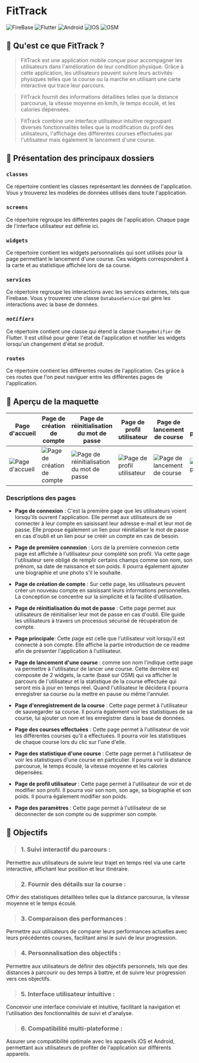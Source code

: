 # FitTrack

![FireBase](https://img.shields.io/badge/firebase-ffca28?style=for-the-badge&logo=firebase&logoColor=black)
![Flutter](https://img.shields.io/badge/Flutter-02569B?style=for-the-badge&logo=flutter&logoColor=white)
![Android](https://img.shields.io/badge/Android-3DDC84?style=for-the-badge&logo=android&logoColor=white)
![IOS](https://img.shields.io/badge/iOS-000000?style=for-the-badge&logo=ios&logoColor=white)
![OSM](https://img.shields.io/badge/OpenStreetMap-7EBC6F?style=for-the-badge&logo=OpenStreetMap&logoColor=white)


## 🏃 Qu'est ce que FitTrack ? 

>FitTrack est une application mobile conçue pour accompagner les utilisateurs dans l'amélioration de leur condition physique. Grâce à cette application, les utilisateurs peuvent suivre leurs activités physiques telles que la course ou la marche en utilisant une carte interactive qui trace leur parcours.


>FitTrack fournit des informations détaillées telles que la distance parcourue, la vitesse moyenne en km/h, le temps écoulé, et les calories dépensées.

>FitTrack combine une interface utilisateur intuitive regroupant diverses fonctionnalités telles que la modification du profil des utilisateurs, l'affichage des différentes courses effectuées par l'utilisateur mais également le lancement d'une course.

## 📁 Présentation des principaux dossiers

### **`classes`**
Ce répertoire contient les classes représentant les données de l'application. Vous y trouverez les modèles de données utilisés dans toute l'application.

### **`screens`**
Ce répertoire regroupe les différentes pages de l'application. Chaque page de l'interface utilisateur est définie ici.

### **`widgets`**
Ce répertoire contient les widgets personnalisés qui sont utilisés pour la page permettant le lancement d'une course. Ces widgets correspondent à la carte et au statistique affichée lors de sa course.

### **`services`**
Ce répertoire regroupe les interactions avec les services externes, tels que Firebase. Vous y trouverez une classe `DatabaseService` qui gère les interactions avec la base de données.

### ***`notifiers`***
Ce répertoire contient une classe qui étend la classe `ChangeNotifier` de Flutter. Il est utilisé pour gérer l'état de l'application et notifier les widgets lorsqu'un changement d'état se produit.

### **`routes`**
Ce répertoire contient les différentes routes de l'application. Ces grâce à ces routes que l'on peut naviguer entre les différentes pages de l'application.

## 📱 Aperçu de la maquette
| Page d'accueil | Page de création de compte | Page de réinitialisation du mot de passe | Page de profil utilisateur | Page de lancement de course | Page des paramètres
|---|---|---|---|---|---|
| ![Page d'accueil](https://github.com/AdrienHoyoux/myappflutter/assets/100146992/5cafed3f-316b-4e29-800e-5d92421dae4c) | ![Page de création de compte](https://github.com/AdrienHoyoux/myappflutter/assets/100146992/21b2162e-6261-470c-9a7c-2f8c12c84d43) | ![Page de réinitialisation du mot de passe](https://github.com/AdrienHoyoux/myappflutter/assets/100146992/3b5a36d3-658e-4063-ab46-63ef810cdf64) | ![Page de profil utilisateur](https://github.com/AdrienHoyoux/myappflutter/assets/100146992/3cd83b57-a6c1-4b19-80dd-3041fc550269) | ![Page de lancement de course](https://github.com/AdrienHoyoux/myappflutter/assets/100146992/421e113a-6e38-40e2-88c9-726fb44e5884) | ![Page de paramètre](https://github.com/AdrienHoyoux/myappflutter/assets/100146992/b27f005d-d45c-4221-803e-0252dadd4e66)


### Descriptions des pages

- **Page de connexion** : C'est la première page que les utilisateurs voient lorsqu'ils ouvrent l'application. Elle permet aux utilisateurs de se connecter à leur compte en saisissant leur adresse e-mail et leur mot de passe. Elle propose également un lien pour réinitialiser le mot de passe en cas d'oubli et un lien pour se créér un compte en cas de besoin.


- **Page de première connexion** : Lors de la première connexion cette page est affichée à l'utilisateur pour complété son profil. Via cette page l'utilisateur sere obligé de remplir certains champs comme son nom, son prénom, sa date de naissance et son poids. Il pourra également ajouter une biographie et une photo s'il le souhaite.


- **Page de création de compte** : Sur cette page, les utilisateurs peuvent créer un nouveau compte en saisissant leurs informations personnelles. La conception se concentre sur la simplicité et la facilité d'utilisation.


- **Page de réinitialisation du mot de passe** : Cette page permet aux utilisateurs de réinitialiser leur mot de passe en cas d'oubli. Elle guide les utilisateurs à travers un processus sécurisé de récupération de compte.


- **Page principale**: Cette page est celle que l'utilisateur voit lorsqu'il est connecté à son compte. Elle affiche la partie introduction de ce readme afin de présenter l'application à l'utilisateur.


- **Page de lancement d'une course** : comme son nom l'indique cette page va permettre à l'utilisateur de lancer une course. Cette dernière est composée de 2 widgets, la carte (basé sur OSM) qui va afficher le parcours de l'utilisateur et la statistique de la course effectuée qui seront mis à jour en temps réel. Quand l'utilisateur le décidera il pourra enregistrer sa course ou la mettre en pause ou même l'annuler.


- **Page d'enregistrement de la course** : Cette page permet à l'utilisateur de sauvegarder sa course. Il pourra également voir les statistiques de sa course, lui ajouter un nom et les enregistrer dans la base de données.


- **Page des courses effectuées** : Cette page permet à l'utilisateur de voir les différentes courses qu'il a effectuées. Il pourra voir les statistiques de chaque course lors du clic sur l'une d'elle.


- **Page des statistique d'une course** : Cette page permet à l'utilisateur de voir les statistiques d'une course en particulier. Il pourra voir la distance parcourue, le temps écoulé, la vitesse moyenne et les calories dépensées.


- **Page de profil utilisateur** : Cette page permet à l'utilisateur de voir et de modifier son profil. Il pourra voir son nom, son age, sa biographie et son poids. Il pourra également modifier son poids.


- **Page des paramètres** : Cette page permet à l'utilisateur de se déconnecter de son compte ou de supprimer son compte.

## 🎯 Objectifs
> ### 1. Suivi interactif du parcours :
  Permettre aux utilisateurs de suivre leur trajet en temps réel via une carte interactive, affichant leur position et leur itinéraire.
  
> ### 2. Fournir des détails sur la course :
  Offrir des statistiques détaillées telles que la distance parcourue, la vitesse moyenne et le temps écoulé.
  
> ### 3. Comparaison des performances :
 Permettre aux utilisateurs de comparer leurs performances actuelles avec leurs précédentes courses, facilitant ainsi le suivi de leur progression.

> ### 4. Personnalisation des objectifs :
 Permettre aux utilisateurs de définir des objectifs personnels, tels que des distances à parcourir ou des temps à battre, et de suivre leur progression vers ces objectifs.

> ### 5. Interface utilisateur intuitive :
  Concevoir une interface conviviale et intuitive, facilitant la navigation et l'utilisation des fonctionnalités de suivi et d'analyse.

> ### 6. Compatibilité multi-plateforme :
 Assurer une compatibilité optimale avec les appareils iOS et Android, permettant aux utilisateurs de profiter de l'application sur différents appareils.

